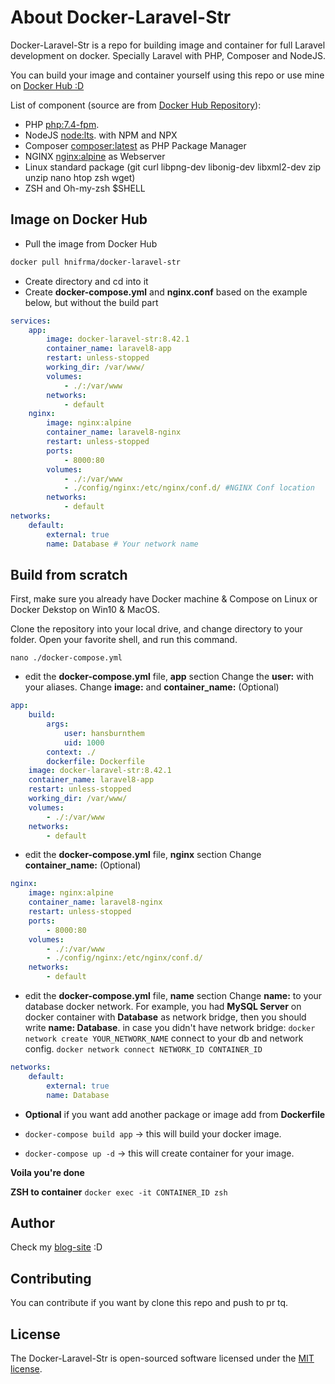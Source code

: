 
# About Docker-Laravel-Str

Docker-Laravel-Str is a repo for building image and container for full Laravel development on docker. Specially Laravel with PHP, Composer and NodeJS.

You can build your image and container yourself using this repo or use mine on [Docker Hub :D](https://hub.docker.com/r/hnifrma/docker-laravel-str)

List of component (source are from [Docker Hub Repository](https://hub.docker.com/)):
- PHP [php:7.4-fpm](https://hub.docker.com/_/php?tab=tags&page=1&ordering=-name&name=7.4-fpm).
- NodeJS [node:lts](https://hub.docker.com/_/node?tab=tags&page=1&ordering=-name&name=lts). with NPM and NPX
- Composer [composer:latest](https://hub.docker.com/_/composer?tab=tags&page=1&ordering=last_updated&name=latest) as PHP Package Manager
- NGINX [nginx:alpine](https://hub.docker.com/_/nginx?tab=tags&page=1&ordering=-name&name=alpine) as Webserver
- Linux standard package (git curl libpng-dev libonig-dev libxml2-dev zip unzip nano htop zsh wget)
- ZSH and Oh-my-zsh $SHELL

## Image on Docker Hub

- Pull the image from Docker Hub

```bash 
docker pull hnifrma/docker-laravel-str 
```

- Create directory and cd into it
- Create **docker-compose.yml** and **nginx.conf** based on the example below, but without the build part

```yaml
services:
    app:
        image: docker-laravel-str:8.42.1
        container_name: laravel8-app
        restart: unless-stopped
        working_dir: /var/www/
        volumes: 
            - ./:/var/www
        networks: 
            - default
    nginx:
        image: nginx:alpine
        container_name: laravel8-nginx
        restart: unless-stopped
        ports: 
            - 8000:80
        volumes: 
            - ./:/var/www
            - ./config/nginx:/etc/nginx/conf.d/ #NGINX Conf location
        networks: 
            - default
networks: 
    default:
        external: true
        name: Database # Your network name
```


## Build from scratch

First, make sure you already have Docker machine & Compose on Linux or Docker Dekstop on Win10 & MacOS.

Clone the repository into your local drive, and change directory to your folder.
Open your favorite shell, and run this command.
```
nano ./docker-compose.yml
```

- edit the **docker-compose.yml** file, **app** section
Change the **user:** with your aliases. 
Change **image:** and **container_name:** (Optional)
```yaml
app:
    build: 
        args: 
            user: hansburnthem
            uid: 1000
        context: ./
        dockerfile: Dockerfile
    image: docker-laravel-str:8.42.1
    container_name: laravel8-app
    restart: unless-stopped
    working_dir: /var/www/
    volumes: 
        - ./:/var/www
    networks: 
        - default
```
- edit the **docker-compose.yml** file, **nginx** section
Change **container_name:** (Optional)
```yaml
nginx:
    image: nginx:alpine
    container_name: laravel8-nginx
    restart: unless-stopped
    ports: 
        - 8000:80
    volumes: 
        - ./:/var/www
        - ./config/nginx:/etc/nginx/conf.d/
    networks: 
        - default
```
- edit the **docker-compose.yml** file, **name** section
Change **name:** to your database docker network. 
For example, you had **MySQL Server** on docker container with **Database** as network bridge, then you should write **name: Database**.
in case you didn't have network bridge:
`docker network create YOUR_NETWORK_NAME`
connect to your db and network config.
`docker network connect NETWORK_ID CONTAINER_ID`
```yaml
networks: 
    default:
        external: true
        name: Database
```

- **Optional** if you want add another package or image add from **Dockerfile**

- `docker-compose build app` -> this will build your docker image.

- `docker-compose up -d` ->  this will create container for your image.

**Voila you're done**

**ZSH to container** `docker exec -it CONTAINER_ID zsh`

## Author

Check my [blog-site](https://hnifrma.maleskuliah.org) :D

## Contributing

You can contribute if you want by clone this repo and push to pr tq.

## License

The Docker-Laravel-Str is open-sourced software licensed under the [MIT license](https://opensource.org/licenses/MIT).
